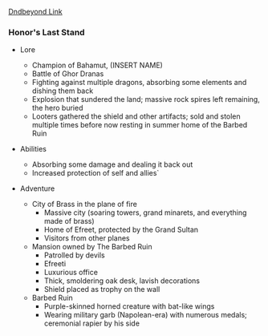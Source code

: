 
[Dndbeyond Link](https://www.dndbeyond.com/magic-items/8244165-_honors-last-stand-rotld)

### Honor's Last Stand

* Lore
	* Champion of Bahamut, (INSERT NAME)
	* Battle of Ghor Dranas
	* Fighting against multiple dragons, absorbing some elements and dishing them back
	* Explosion that sundered the land; massive rock spires left remaining, the hero buried
	* Looters gathered the shield and other artifacts; sold and stolen multiple times before now resting in summer home of the Barbed Ruin

* Abilities
	* Absorbing some damage and dealing it back out
	* Increased protection of self and allies`

* Adventure
	* City of Brass in the plane of fire
	    * Massive city (soaring towers, grand minarets, and everything made of brass)
	    * Home of Efreet, protected by the Grand Sultan
	    * Visitors from other planes
	* Mansion owned by The Barbed Ruin
		* Patrolled by devils
		* Efreeti
		* Luxurious office
		* Thick, smoldering oak desk, lavish decorations
		* Shield placed as trophy on the wall
	* Barbed Ruin
		* Purple-skinned horned creature with bat-like wings
		* Wearing military garb (Napolean-era) with numerous medals; ceremonial rapier by his side